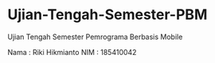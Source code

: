 # Ujian-Tengah-Semester-PBM
Ujian Tengah Semester Pemrograma Berbasis Mobile 

Nama : Riki Hikmianto 
NIM : 185410042
